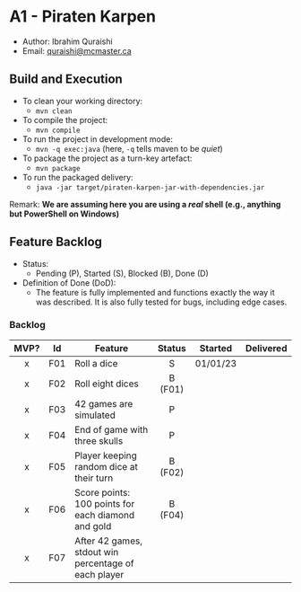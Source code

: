 # A1 - Piraten Karpen

- Author: Ibrahim Quraishi
- Email: quraishi@mcmaster.ca

## Build and Execution

- To clean your working directory:
  - `mvn clean`
- To compile the project:
  - `mvn compile`
- To run the project in development mode:
  - `mvn -q exec:java` (here, `-q` tells maven to be _quiet_)
- To package the project as a turn-key artefact:
  - `mvn package`
- To run the packaged delivery:
  - `java -jar target/piraten-karpen-jar-with-dependencies.jar`

Remark: **We are assuming here you are using a _real_ shell (e.g., anything but PowerShell on Windows)**

## Feature Backlog

- Status:
  - Pending (P), Started (S), Blocked (B), Done (D)
- Definition of Done (DoD):
  - The feature is fully implemented and functions exactly the way it was described. It is also fully tested for bugs, including edge cases.

### Backlog

| MVP? | Id  | Feature                                              | Status  | Started  | Delivered |
| :--: | :-: | ---------------------------------------------------- | :-----: | :------: | :-------: |
|  x   | F01 | Roll a dice                                          |    S    | 01/01/23 |           |
|  x   | F02 | Roll eight dices                                     | B (F01) |          |
|  x   | F03 | 42 games are simulated                               |    P    |          |
|  x   | F04 | End of game with three skulls                        |    P    |          |
|  x   | F05 | Player keeping random dice at their turn             | B (F02) |          |
|  x   | F06 | Score points: 100 points for each diamond and gold   | B (F04) |          |
|  x   | F07 | After 42 games, stdout win percentage of each player |         |          |
